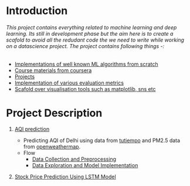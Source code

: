 # Introduction
###### This project contains everything related to machine learning and deep learning. Its still in development phase but the aim here is to create a scafold to avoid all the redudant code the we need to write while working on a datascience project. The project contains following things -:

- [Implementations of well known ML algorithms from scratch](https://github.com/vik228/deeplearning_ai/tree/master/algorithms "Implementations of well known ML algorithms from scratch")
- [Course materials from coursera](https://github.com/vik228/deeplearning_ai/tree/master/coursera_courses "Course materials from coursera")
- [Projects](https://github.com/vik228/deeplearning_ai/tree/master/Projects "Projects")
- [Implementation of various evaluation metrics](https://github.com/vik228/deeplearning_ai/blob/master/algorithm_performance/matrics.py "Implementation of various evaluation metrics")
- [Scafold over visualisation tools such as matplotlib, sns etc](https://github.com/vik228/deeplearning_ai/tree/master/data_visualisation "Scafold over visualisation tools such as matplotlib, sns etc")

# Project Description
1. [AQI prediction](https://github.com/vik228/deeplearning_ai/tree/master/Projects/AQI "AQI prediction")
	 - Predicting AQI of Delhi using data from [tutiempo](https://en.tutiempo.net/ "tutiempo") and PM2.5 data from [openweathermap](https://openweathermap.org/ "openweathermap").
	 - Flow
		 - [Data Collection and Preprocessing](https://github.com/vik228/deeplearning_ai/blob/master/Projects/AQI/data_collection.py "Data Collection")
		 - [Data Exploration and Model Implementation](https://github.com/vik228/deeplearning_ai/blob/master/Projects/AQI/AQI%20Prediction.ipynb "Model Implementation")

2. [Stock Price Prediction Using LSTM Model](https://github.com/vik228/deeplearning_ai/tree/master/Projects/stock-price-prediction-using-lstm "Stock Price Prediction Using LSTM Model")
